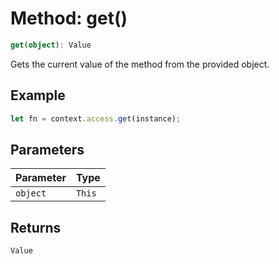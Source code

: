 # Method: get()

```ts
get(object): Value
```

Gets the current value of the method from the provided object.

## Example

```ts
let fn = context.access.get(instance);
```

## Parameters


| Parameter | Type |
| :------ | :------ |
| `object` | `This` |


## Returns

`Value`